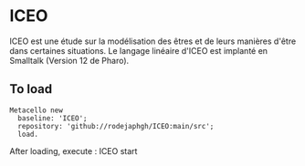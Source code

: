 # ICEO
ICEO est une étude sur la modélisation des êtres et de leurs manières d'être dans certaines situations.
Le langage linéaire d'ICEO est implanté en Smalltalk (Version 12 de Pharo).


## To load 

```
Metacello new
  baseline: 'ICEO';
  repository: 'github://rodejaphgh/ICEO:main/src';
  load.
```
After loading, execute :   ICEO start
